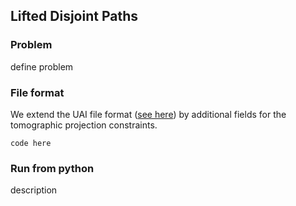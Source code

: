 ## Lifted Disjoint Paths

### Problem

 define problem

### File format

We extend the UAI file format ([see here](http://www.cs.huji.ac.il/project/PASCAL/fileFormat.php)) by additional fields for the tomographic projection constraints.

```
code here
```

### Run from python

description

